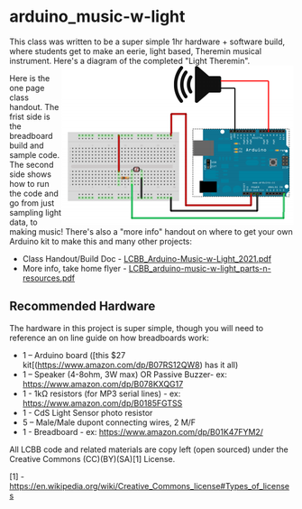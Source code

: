 # arduino_music-w-light

This class was written to be a super simple 1hr hardware + software build, where students get to make an eerie, light based, Theremin musical instrument. Here's a diagram of the completed "Light Theremin".
<IMG SRC=misc/LCBB_light-thermin.png align=right>

Here is the one page class handout. The frist side is the breadboard build and sample code. The second side shows how to run the code and go from just sampling light data, to making music! There's also a "more info" handout on where to get your own Arduino kit to make this and many other projects:

* Class Handout/Build Doc - [LCBB_Arduino-Music-w-Light_2021.pdf](LCBB_Arduino-Music-w-Light_2021.pdf) 
* More info, take home flyer - [LCBB_arduino-music-w-light_parts-n-resources.pdf](LCBB_arduino-music-w-light_parts-n-resources.pdf)


## Recommended Hardware
The hardware in this project is super simple, though you will need to reference an on line guide on how breadboards work:
* 1 – Arduino board  ([this $27 kit[(https://www.amazon.com/dp/B07RS12QW8) has it all)
* 1 – Speaker (4-8ohm, 3W max) OR Passive Buzzer- ex: https://www.amazon.com/dp/B078KXQG17
* 1 - 1kΩ resistors (for MP3 serial lines) - ex: https://www.amazon.com/dp/B0185FGTSS
* 1 - CdS Light Sensor photo resistor
* 5 – Male/Male dupont connecting wires, 2 M/F
* 1 - Breadboard - ex: https://www.amazon.com/dp/B01K47FYM2/

All LCBB code and related materials are copy left (open sourced) under the Creative Commons (CC)(BY)(SA)[1] License.

[1] - https://en.wikipedia.org/wiki/Creative_Commons_license#Types_of_licenses
